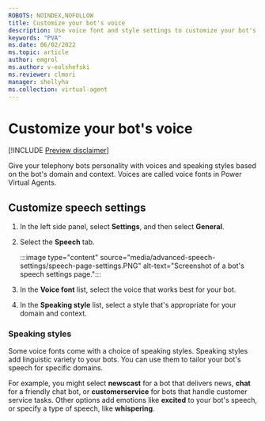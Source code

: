 ```yaml
---
ROBOTS: NOINDEX,NOFOLLOW
title: Customize your bot's voice
description: Use voice font and style settings to customize your bot's speech.
keywords: "PVA"
ms.date: 06/02/2022
ms.topic: article
author: emgrol  
ms.author: v-eolshefski
ms.reviewer: clmori
manager: shellyha
ms.collection: virtual-agent
---
```


# Customize your bot's voice

[!INCLUDE [Preview disclaimer](includes/cc-beta-prerelease-disclaimer.md)]

Give your telephony bots personality with voices and speaking styles based on the bot's domain and context. Voices are called voice fonts in Power Virtual Agents.

## Customize speech settings

1. In the left side panel, select **Settings**, and then select **General**.

1. Select the **Speech** tab.

    :::image type="content" source="media/advanced-speech-settings/speech-page-settings.PNG" alt-text="Screenshot of a bot's speech settings page.":::

1. In the **Voice font** list, select the voice that works best for your bot.

1. In the **Speaking style** list, select a style that's appropriate for your domain and context.

### Speaking styles

Some voice fonts come with a choice of speaking styles. Speaking styles add linguistic variety to your bots. You can use them to tailor your bot's speech for specific domains.

For example, you might select **newscast** for a bot that delivers news, **chat** for a friendly chat bot, or **customerservice** for bots that handle customer service tasks. Other options add emotions like **excited** to your bot's speech, or specify a type of speech, like **whispering**.
